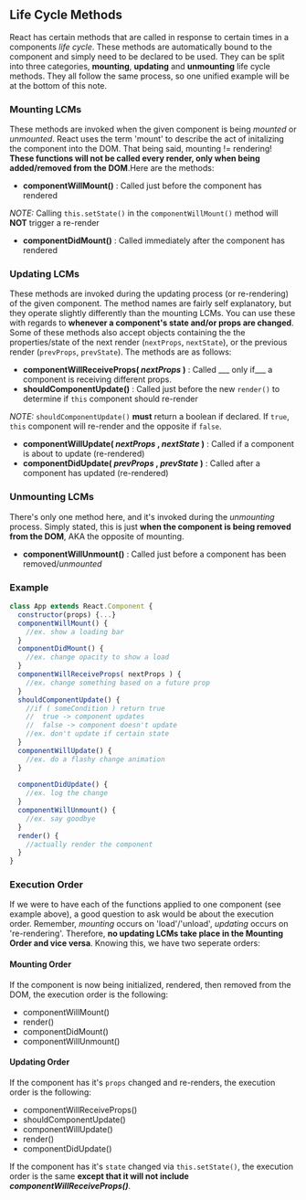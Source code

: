 ## Life Cycle Methods
React has certain methods that are called in response to certain times in a components _life cycle_. These methods are automatically bound to the component and simply need to be declared to be used. They can be split into three categories, __mounting__, __updating__ and __unmounting__ life cycle methods. They all follow the same process, so one unified example will be at the bottom of this note.

### Mounting LCMs
These methods are invoked when the given component is being _mounted_ or _unmounted_. React uses the term 'mount' to describe the act of initalizing the component into the DOM. That being said, mounting != rendering! __These functions will not be called every render, only when being added/removed from the DOM__.Here are the methods:
 - __componentWillMount()__ : Called just before the component has rendered 
 
 _NOTE:_ Calling `this.setState()` in the `componentWillMount()` method will __NOT__ trigger a re-render
 
 - __componentDidMount()__ : Called immediately after the component has rendered
 
### Updating LCMs
These methods are invoked during the updating process (or re-rendering) of the given component. The method names are fairly self explanatory, but they operate slightly differently than the mounting LCMs. You can use these with regards to __whenever a component's state and/or props are changed__. Some of these methods also accept objects containing the the properties/state of the next render (`nextProps`, `nextState`), or the previous render (`prevProps`, `prevState`). The methods are as follows:
 - __componentWillReceiveProps( _nextProps_ )__ : Called ___ only if___ a component is receiving different props.
 - __shouldComponentUpdate()__ : Called just before the new `render()` to determine if `this` component should re-render
 
 _NOTE:_ `shouldComponentUpdate()` __must__ return a boolean if declared. If `true`, `this` component will re-render and the opposite if `false`. 
 
 - __componentWillUpdate( _nextProps_ , _nextState_ )__ : Called if a component is about to update (re-rendered)
 - __componentDidUpdate( _prevProps_ , _prevState_ )__ : Called after a component has updated (re-rendered)
 
 ### Unmounting LCMs
 There's only one method here, and it's invoked during the _unmounting_ process. Simply stated, this is just __when the component is being removed from the DOM__, AKA the opposite of mounting.
 - __componentWillUnmount()__ : Called just before a component has been removed/_unmounted_


### Example

```js
class App extends React.Component {
  constructor(props) {...}
  componentWillMount() {
    //ex. show a loading bar
  }
  componentDidMount() {
    //ex. change opacity to show a load
  }
  componentWillReceiveProps( nextProps ) {
    //ex. change something based on a future prop
  }
  shouldComponentUpdate() {
    //if ( someCondition ) return true
    //  true -> component updates
    //  false -> component doesn't update
    //ex. don't update if certain state 
  }
  componentWillUpdate() {
    //ex. do a flashy change animation
  }
  
  componentDidUpdate() {
    //ex. log the change
  }
  componentWillUnmount() {
    //ex. say goodbye
  }
  render() {
    //actually render the component
  }
}
```
### Execution Order
If we were to have each of the functions applied to one component (see example above), a good question to ask would be about the execution order. Remember, _mounting_ occurs on 'load'/'unload', _updating_ occurs on 're-rendering'. Therefore, __no updating LCMs take place in the Mounting Order and vice versa__.  Knowing this, we have two seperate orders:
 
#### Mounting Order
If the component is now being initialized, rendered, then removed from the DOM, the execution order is the following:
 - componentWillMount()
 - render()
 - componentDidMount()
 - componentWillUnmount() 
  
#### Updating Order
If the component has it's `props` changed and re-renders, the execution order is the following:
 - componentWillReceiveProps()
 - shouldComponentUpdate()
 - componentWillUpdate()
 - render()
 - componentDidUpdate()
 
If the component has it's `state` changed via `this.setState()`, the execution order is the same __except that it will not include _componentWillReceiveProps()___.
